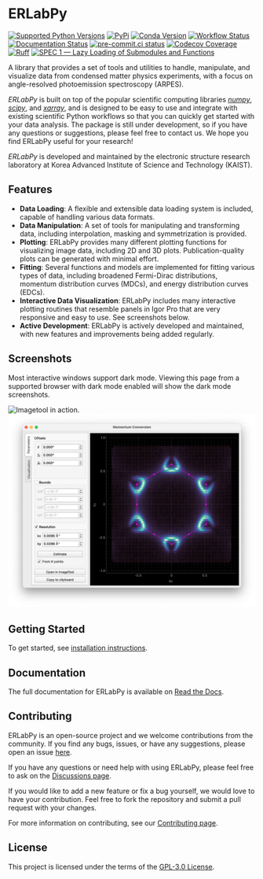 # ERLabPy

[![Supported Python Versions](https://img.shields.io/pypi/pyversions/erlab?logo=python&logoColor=white)](https://pypi.org/project/erlab/)
[![PyPi](https://img.shields.io/pypi/v/erlab?logo=pypi&logoColor=white)](https://pypi.org/project/erlab/)
[![Conda Version](https://img.shields.io/conda/vn/conda-forge/erlab?logo=condaforge&logoColor=white)](https://anaconda.org/conda-forge/erlab)
[![Workflow Status](https://img.shields.io/github/actions/workflow/status/kmnhan/erlabpy/ci.yml?logo=github&label=tests)](https://github.com/kmnhan/erlabpy/actions/workflows/ci.yml)
[![Documentation Status](https://img.shields.io/readthedocs/erlabpy?logo=readthedocs&logoColor=white)](https://erlabpy.readthedocs.io/)
[![pre-commit.ci status](https://results.pre-commit.ci/badge/github/kmnhan/erlabpy/main.svg)](https://results.pre-commit.ci/latest/github/kmnhan/erlabpy/main)
[![Codecov Coverage](https://img.shields.io/codecov/c/github/kmnhan/erlabpy?logo=codecov&logoColor=white)](https://codecov.io/gh/kmnhan/erlabpy)
[![Ruff](https://img.shields.io/endpoint?url=https://raw.githubusercontent.com/astral-sh/ruff/main/assets/badge/v2.json)](https://github.com/astral-sh/ruff)
[![SPEC 1 — Lazy Loading of Submodules and Functions](https://img.shields.io/badge/SPEC-1-green?labelColor=%23004811&color=%235CA038)](https://scientific-python.org/specs/spec-0001/)

A library that provides a set of tools and utilities to handle, manipulate, and
visualize data from condensed matter physics experiments, with a focus on angle-resolved
photoemission spectroscopy (ARPES).

*ERLabPy* is built on top of the popular scientific computing libraries
[*numpy*](https://numpy.org/), [*scipy*](https://scipy.org/), and
[*xarray*](https://xarray.pydata.org/), and is designed to be easy to use and integrate
with existing scientific Python workflows so that you can quickly get started with your
data analysis. The package is still under development, so if you have any questions or
suggestions, please feel free to contact us. We hope you find ERLabPy useful for your
research!

*ERLabPy* is developed and maintained by the electronic structure research
laboratory at Korea Advanced Institute of Science and Technology (KAIST).

## Features

- **Data Loading**: A flexible and extensible data loading system is included, capable
  of handling various data formats.
- **Data Manipulation**: A set of tools for manipulating and transforming data,
  including interpolation, masking and symmetrization is provided.
- **Plotting**: ERLabPy provides many different plotting functions for visualizing image
  data, including 2D and 3D plots. Publication-quality plots can be generated with
  minimal effort.
- **Fitting**: Several functions and models are implemented for fitting various types of
  data, including broadened Fermi-Dirac distributions, momentum distribution curves
  (MDCs), and energy distribution curves (EDCs).
- **Interactive Data Visualization**: ERLabPy includes many interactive plotting
  routines that resemble panels in Igor Pro that are very responsive and easy to use.
  See screenshots below.
- **Active Development**: ERLabPy is actively developed and maintained, with new
  features and improvements being added regularly.

## Screenshots

Most interactive windows support dark mode. Viewing this page from a supported browser
with dark mode enabled will show the dark mode screenshots.

<picture>
  <source media="(prefers-color-scheme: dark)" srcset="https://github.com/kmnhan/erlabpy/blob/main/docs/source/images/imagetool_dark.png?raw=true">
  <source media="(prefers-color-scheme: light)" srcset="https://github.com/kmnhan/erlabpy/blob/main/docs/source/images/imagetool_light.png?raw=true">
  <img alt="Imagetool in action." src="https://github.com/kmnhan/erlabpy/blob/main/docs/source/images/imagetool_light.png?raw=true">
</picture>

<picture>
  <source media="(prefers-color-scheme: dark)" srcset="https://github.com/kmnhan/erlabpy/blob/main/docs/source/images/ktool_1_dark.png?raw=true">
  <source media="(prefers-color-scheme: light)" srcset="https://github.com/kmnhan/erlabpy/blob/main/docs/source/images/ktool_1_light.png?raw=true">
  <img alt="Imagetool in action." src="https://github.com/kmnhan/erlabpy/blob/main/docs/source/images/ktool_1_light.png?raw=true">
</picture>

## Getting Started

To get started, see [installation instructions](https://erlabpy.readthedocs.io/en/stable/getting-started.html).

## Documentation

The full documentation for ERLabPy is available on [Read the Docs](https://erlabpy.readthedocs.io/).

## Contributing

ERLabPy is an open-source project and we welcome contributions from the community. If
you find any bugs, issues, or have any suggestions, please open an issue
[here](https://github.com/kmnhan/erlabpy/issues).

If you have any questions or need help with using ERLabPy, please feel free to ask on
the [Discussions page](https://github.com/kmnhan/erlabpy/discussions).

If you would like to add a new feature or fix a bug yourself, we would love to have your
contribution. Feel free to fork the repository and submit a pull request with your
changes.

For more information on contributing, see our [Contributing page](https://erlabpy.readthedocs.io/en/stable/contributing.html).

## License

This project is licensed under the terms of the [GPL-3.0 License](LICENSE).

